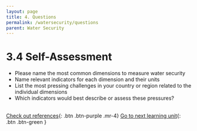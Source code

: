 ```yaml
---
layout: page
title: 4. Questions
permalink: /watersecurity/questions
parent: Water Security
---
```

# 3.4 Self-Assessment

- Please name the most common dimensions to measure water security
- Name relevant indicators for each dimension and their units
- List the most pressing challenges in your country or region related to the individual dimensions
- Which indicators would best describe or assess these pressures?
<br/> <br/>

[Check out references](https://waterbender231.github.io/wef-nexus-online-course/watersecurity/references){: .btn .btn-purple .mr-4}
[Go to next learning unit](https://waterbender231.github.io/wef-nexus-online-course/energysecurity/){: .btn .btn-green }